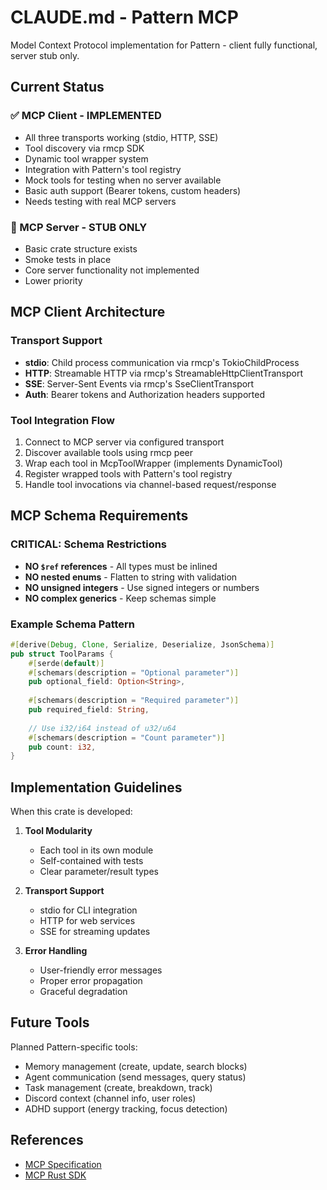 # CLAUDE.md - Pattern MCP

Model Context Protocol implementation for Pattern - client fully functional, server stub only.

## Current Status

### ✅ MCP Client - IMPLEMENTED
- All three transports working (stdio, HTTP, SSE)
- Tool discovery via rmcp SDK
- Dynamic tool wrapper system
- Integration with Pattern's tool registry
- Mock tools for testing when no server available
- Basic auth support (Bearer tokens, custom headers)
- Needs testing with real MCP servers

### 🚧 MCP Server - STUB ONLY
- Basic crate structure exists
- Smoke tests in place
- Core server functionality not implemented
- Lower priority

## MCP Client Architecture

### Transport Support
- **stdio**: Child process communication via rmcp's TokioChildProcess
- **HTTP**: Streamable HTTP via rmcp's StreamableHttpClientTransport  
- **SSE**: Server-Sent Events via rmcp's SseClientTransport
- **Auth**: Bearer tokens and Authorization headers supported

### Tool Integration Flow
1. Connect to MCP server via configured transport
2. Discover available tools using rmcp peer
3. Wrap each tool in McpToolWrapper (implements DynamicTool)
4. Register wrapped tools with Pattern's tool registry
5. Handle tool invocations via channel-based request/response

## MCP Schema Requirements

### CRITICAL: Schema Restrictions
- **NO `$ref` references** - All types must be inlined
- **NO nested enums** - Flatten to string with validation
- **NO unsigned integers** - Use signed integers or numbers
- **NO complex generics** - Keep schemas simple

### Example Schema Pattern
```rust
#[derive(Debug, Clone, Serialize, Deserialize, JsonSchema)]
pub struct ToolParams {
    #[serde(default)]
    #[schemars(description = "Optional parameter")]
    pub optional_field: Option<String>,
    
    #[schemars(description = "Required parameter")]
    pub required_field: String,
    
    // Use i32/i64 instead of u32/u64
    #[schemars(description = "Count parameter")]
    pub count: i32,
}
```

## Implementation Guidelines

When this crate is developed:

1. **Tool Modularity**
   - Each tool in its own module
   - Self-contained with tests
   - Clear parameter/result types

2. **Transport Support**
   - stdio for CLI integration
   - HTTP for web services
   - SSE for streaming updates

3. **Error Handling**
   - User-friendly error messages
   - Proper error propagation
   - Graceful degradation

## Future Tools

Planned Pattern-specific tools:
- Memory management (create, update, search blocks)
- Agent communication (send messages, query status)
- Task management (create, breakdown, track)
- Discord context (channel info, user roles)
- ADHD support (energy tracking, focus detection)

## References

- [MCP Specification](https://modelcontextprotocol.io/specification)
- [MCP Rust SDK](https://github.com/modelcontextprotocol/rust-sdk)